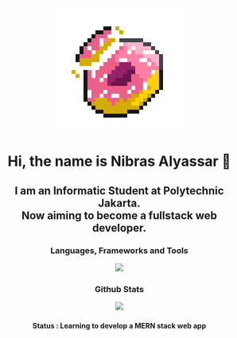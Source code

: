 <div align=center>
  <img style="margin: 0 auto; display:  block" src="https://github.com/dev4ult/dev4ult/blob/main/animatedDonut2.gif" />
  <h1 align="center">Hi, the name is Nibras Alyassar 👋</h1>
</div>

<div align=center>
  <h2>I am an Informatic Student at Polytechnic Jakarta.<br/> Now aiming to become a fullstack web developer.</h2>
</div>

<div align="center">
  <h3>Languages, Frameworks and Tools</h3>
  <a href="https://skillicons.dev">
    <img src="https://skillicons.dev/icons?i=react,nodejs,express,mongodb,php,html,css,tailwind,javascript,git,github,mysql,cpp,java&perline=7" />
  </a>
</div>

<div align="center">
  <h3>Github Stats</h3>
  <img src="https://streak-stats.demolab.com/?user=dev4ult&theme=dark" />
</div>

<div align="center">
  <h4>Status : Learning to develop a MERN stack web app</h4>
</div>
